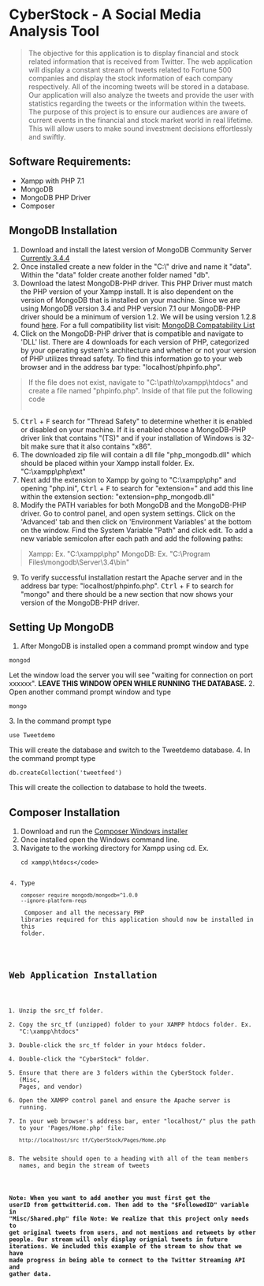 ﻿# CyberStock - A Social Media Analysis Tool

> The objective for this application is to display financial and stock related
 information that is received from Twitter.  The web application will display a
 constant stream of tweets related to Fortune 500 companies and display the stock
 information of each company respectively.  All of the incoming tweets will be
 stored in a database.  Our application will also analyze the tweets and provide
 the user with statistics regarding the tweets or the information within the tweets.
 The purpose of this project is to ensure our audiences are aware of current events
 in the financial and stock market world in real lifetime.  This will allow users to
 make sound investment decisions effortlessly and swiftly.


## Software Requirements:
+    Xampp with PHP 7.1
+    MongoDB
+    MongoDB PHP Driver
+    Composer

## MongoDB Installation
1. Download and install the latest version of MongoDB Community Server
 [Currently 3.4.4](https://www.mongodb.com/download-center?jmp=nav#community)
2. Once installed create a new folder in the "C:\\" drive and name it "data".
 Within the "data" folder create another folder named "db".
3. Download the latest MongoDB-PHP driver. This PHP Driver must
 match the PHP version of your Xampp install. It is also dependent on the
 version of MongoDB that is installed on your machine. Since we are using
 MongoDB version 3.4 and PHP version 7.1 our MongoDB-PHP driver should be a
 minimum of version 1.2. We will be using version 1.2.8 found [here](http://pecl.php.net/package/mongodb).
 For a full compatibility list visit: [MongoDB Compatability List](https://docs.mongodb.com/ecosystem/drivers/php/#compatibility)
4. Click on the MongoDB-PHP driver that is compatible and navigate to 'DLL'
 list. There are 4 downloads for each version of PHP, categorized by your
 operating system's architecture and whether or not your version of PHP
 utilizes thread safety. To find this information go to your web browser and
 in the address bar type: "localhost/phpinfo.php".
 > If the file does not exist, navigate to "C:\path\to\xampp\htdocs" and create a file
 named "phpinfo.php". Inside of that file put the following code <pre><code><?php phpinfo(); ?></code></pre>
5. <kbd>Ctrl</kbd> + <kbd>F</kbd> search for "Thread Safety" to determine whether it is enabled or disabled on your machine.
 If it is enabled choose a MongoDB-PHP driver link that contains "(TS)" and if your installation
 of Windows is 32-bit make sure that it also contains "x86".
6. The downloaded zip file will contain a dll file "php_mongodb.dll" which should
 be placed within your Xampp install folder. Ex. "C:\xampp\php\ext"
7. Next add the extension to Xampp by going to "C:\xampp\php" and opening "php.ini",
 <kbd>Ctrl</kbd> + <kbd>F</kbd> to search for "extension=" and add this line within the
 extension section: "extension=php_mongodb.dll"
8. Modify the PATH variables for both MongoDB and the MongoDB-PHP driver.
 Go to control panel, and open system settings. Click on the 'Advanced' tab and then click on 'Environment
 Variables' at the bottom on the window. Find the System Variable "Path" and click edit.
 To add a new variable semicolon after each path and add the following paths:
> Xampp: Ex. "C:\xampp\php"
> MongoDB: Ex. "C:\Program Files\mongodb\Server\3.4\bin"
9. To verify successful installation restart the Apache server and in the address bar type: "localhost/phpinfo.php".
 <kbd>Ctrl</kbd> + <kbd>F</kbd> to search for "mongo" and there should be a new section that now shows your
 version of the MongoDB-PHP driver.


## Setting Up MongoDB
1. After MongoDB is installed open a command prompt window and type
 <pre><code>mongod</code></pre>
 Let the window load the server you will see "waiting for connection on port xxxxxx".
 **LEAVE THIS WINDOW OPEN WHILE RUNNING THE DATABASE.**
2. Open another command prompt window and type <pre><code>mongo</code></pre>
3. In the command prompt type <pre><code>use Tweetdemo</code></pre>
 This will create the database and switch to the
 Tweetdemo database.
4. In the command prompt type <pre><code>db.createCollection('tweetfeed')</code></pre>
 This will create the collection to database to hold the tweets.


## Composer Installation
1. Download and run the [Composer Windows installer](https://getcomposer.org/download/)
2. Once installed open the Windows command line.
3. Navigate to the working directory for Xampp using cd.
 Ex. <pre><code>cd	xampp\htdocs\</code></pre>
4. Type <pre><code>composer require mongodb/mongodb=^1.0.0 --ignore-platform-reqs</code></pre>
 Composer and all the necessary PHP libraries required for this application should now be installed in this folder.


## Web Application Installation
1. Unzip the src_tf folder.
2. Copy the src_tf (unzipped) folder to your XAMPP htdocs folder. Ex. "C:\xampp\htdocs"
3. Double-click the src_tf folder in your htdocs folder.
4. Double-click the "CyberStock" folder.
5. Ensure that there are 3 folders within the CyberStock folder. (Misc, Pages, and vendor)
6. Open the XAMPP control panel and ensure the Apache server is	running.
7. In your web browser's address bar, enter "localhost/" plus the
 path to your 'Pages/Home.php' file: <pre><code>http://localhost/src_tf/CyberStock/Pages/Home.php</code></pre>
8. The website should open to a heading with all of the team members names, and
 begin the stream of tweets

**Note: When you want to add another you must first get the userID
from gettwitterid.com. Then add to the "$FollowedID" variable in
"Misc/Shared.php" file Note: We realize that this project only needs to get
original tweets from users, and not mentions and retweets by other people. Our
stream will only display orignial tweets in future iterations.         We
included this example of the stream to show that we have made progress in being
able to connect to the Twitter Streaming API and gather data.**